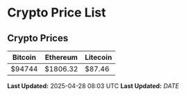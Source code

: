 # Crypto Price List

## Crypto Prices
| Bitcoin | Ethereum | Litecoin |
| ------- | -------- | -------- |
| $94744 | $1806.32 | $87.46 |
**Last Updated:** 2025-04-28 08:03 UTC
**Last Updated:** $DATE$
